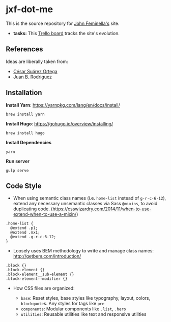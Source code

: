 jxf-dot-me
==========

This is the source repository for [John Feminella's](https://jxf.me) site.

* **tasks:** This [Trello board](https://trello.com/b/W6nu7Ds5) tracks the site's evolution.

## References

Ideas are liberally taken from:

* [César Suárez Ortega](http://csuarez.me)
* [Juan B. Rodriguez](http://jbrodriguez.io)

## Installation

**Install Yarn**: https://yarnpkg.com/lang/en/docs/install/

```
brew install yarn
```

**Install Hugo**: https://gohugo.io/overview/installing/

```
brew install hugo
```

**Install Dependencies**

```
yarn
```

**Run server**

```
gulp serve
```


## Code Style

* When using semantic class names (i.e. `home-list` instead of `g-r-c-6-12`), extend any necessary unsemantic classes via Sass `@mixins`, to avoid duplicating code. (https://csswizardry.com/2014/11/when-to-use-extend-when-to-use-a-mixin/)

```
.home-list {
  @extend .p1;
  @extend .mx1;
  @extend .g-r-c-6-12;
}
```


* Loosely uses BEM methodology to write and manage class names: http://getbem.com/introduction/

```
.block {}
.block-element {}
.block-element__sub-element {}
.block-element--modifier {}
```

* How CSS files are organized:

  * `base`: Reset styles, base styles like typography, layout, colors, `blockquote`s. Any styles for tags like `pre`
  * `components`: Modular components like `.list`, `.hero`
  * `utilities`: Reusable utilities like text and responsive utilities
